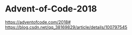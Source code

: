 # Advent-of-Code-2018

https://adventofcode.com/2018#  
https://blog.csdn.net/qq_38169829/article/details/100797545
